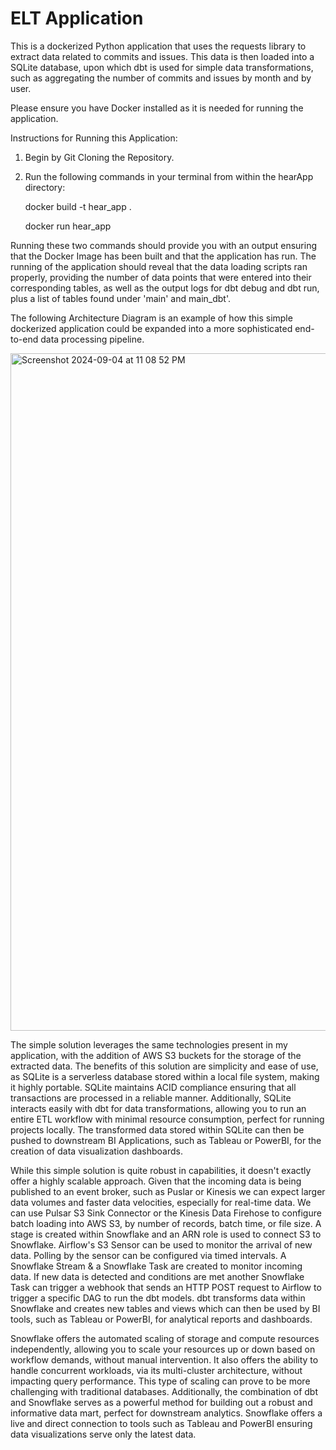 # ELT Application

This is a dockerized Python application that uses the requests library to extract data related to commits and issues. This data is then loaded into a SQLite database, upon which dbt is used for simple data transformations, such as aggregating the number of commits and issues by month and by user. 

Please ensure you have Docker installed as it is needed for running the application. 

Instructions for Running this Application: 

1. Begin by Git Cloning the Repository.
2. Run the following commands in your terminal from within the hearApp directory:

   docker build -t hear_app .
   
   docker run hear_app

Running these two commands should provide you with an output ensuring that the Docker Image has been built and that the application has run. The running of the application should reveal that the data loading scripts ran properly, providing the number of data points that were entered into their corresponding tables, as well as the output logs for dbt debug and dbt run, plus a list of tables found under 'main' and main_dbt'. 

The following Architecture Diagram is an example of how this simple dockerized application could be expanded into a more sophisticated end-to-end data processing pipeline. 

   <img width="1084" alt="Screenshot 2024-09-04 at 11 08 52 PM" src="https://github.com/user-attachments/assets/7a9bb97e-1965-4f27-852d-7bdcf0804477">

The simple solution leverages the same technologies present in my application, with the addition of AWS S3 buckets for the storage of the extracted data. The benefits of this solution are simplicity and ease of use, as SQLite is a serverless database stored within a local file system, making it highly portable. SQLite  maintains ACID compliance ensuring that all transactions are processed in a reliable manner. Additionally, SQLite interacts easily with dbt for data transformations, allowing you to run an entire ETL workflow with minimal resource consumption, perfect for running projects locally. The transformed data stored within SQLite can then be pushed to downstream BI Applications, such as Tableau or PowerBI, for the creation of data visualization dashboards. 

While this simple solution is quite robust in capabilities, it doesn't exactly offer a highly scalable approach. Given that the incoming data is being published to an event broker, such as Puslar or Kinesis we can expect larger data volumes and faster data velocities, especially for real-time data. We can use Pulsar S3 Sink Connector or the Kinesis Data Firehose to configure batch loading into AWS S3, by number of records, batch time, or file size. A stage is created within Snowflake and an ARN role is used to connect S3 to Snowflake. Airflow's S3 Sensor can be used to monitor the arrival of new data. Polling by the sensor can be configured via timed intervals. A Snowflake Stream & a Snowflake Task are created to monitor incoming data. If new data is detected and conditions are met another Snowflake Task can trigger a webhook that sends an HTTP POST request to Airflow to trigger a specific DAG to run the dbt models. dbt transforms data within Snowflake and creates new tables and views which can then be used by BI tools, such as Tableau or PowerBI, for analytical reports and dashboards. 

Snowflake offers the automated scaling of storage and compute resources independently, allowing you to scale your resources up or down based on workflow demands, without manual intervention. It also offers the ability to handle concurrent workloads, via its multi-cluster architecture, without impacting query performance. This type of scaling can prove to be more challenging with traditional databases. Additionally, the combination of dbt and Snowflake serves as a powerful method for building out a robust and informative data mart, perfect for downstream analytics. Snowflake offers a live and direct connection to tools such as Tableau and PowerBI ensuring data visualizations serve only the latest data. 










